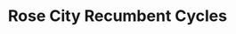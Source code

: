 ---
title: "Rose City Recumbent Cycles"
url: /portland/rose-city-recumbent-cycles/
shop: Fahrrad
---
